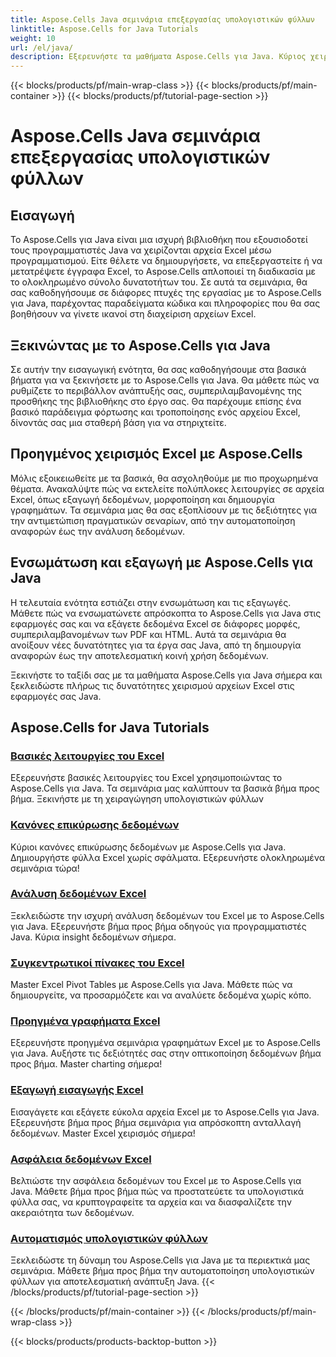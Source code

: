 ```yaml
---
title: Aspose.Cells Java σεμινάρια επεξεργασίας υπολογιστικών φύλλων
linktitle: Aspose.Cells for Java Tutorials
weight: 10
url: /el/java/
description: Εξερευνήστε τα μαθήματα Aspose.Cells για Java. Κύριος χειρισμός αρχείων Excel με παραδείγματα κώδικα. Βελτιώστε τις δεξιότητές σας στην Java σήμερα!
---
```


{{< blocks/products/pf/main-wrap-class >}}
{{< blocks/products/pf/main-container >}}
{{< blocks/products/pf/tutorial-page-section >}}

# Aspose.Cells Java σεμινάρια επεξεργασίας υπολογιστικών φύλλων


## Εισαγωγή

Το Aspose.Cells για Java είναι μια ισχυρή βιβλιοθήκη που εξουσιοδοτεί τους προγραμματιστές Java να χειρίζονται αρχεία Excel μέσω προγραμματισμού. Είτε θέλετε να δημιουργήσετε, να επεξεργαστείτε ή να μετατρέψετε έγγραφα Excel, το Aspose.Cells απλοποιεί τη διαδικασία με το ολοκληρωμένο σύνολο δυνατοτήτων του. Σε αυτά τα σεμινάρια, θα σας καθοδηγήσουμε σε διάφορες πτυχές της εργασίας με το Aspose.Cells για Java, παρέχοντας παραδείγματα κώδικα και πληροφορίες που θα σας βοηθήσουν να γίνετε ικανοί στη διαχείριση αρχείων Excel.

## Ξεκινώντας με το Aspose.Cells για Java

Σε αυτήν την εισαγωγική ενότητα, θα σας καθοδηγήσουμε στα βασικά βήματα για να ξεκινήσετε με το Aspose.Cells για Java. Θα μάθετε πώς να ρυθμίζετε το περιβάλλον ανάπτυξής σας, συμπεριλαμβανομένης της προσθήκης της βιβλιοθήκης στο έργο σας. Θα παρέχουμε επίσης ένα βασικό παράδειγμα φόρτωσης και τροποποίησης ενός αρχείου Excel, δίνοντάς σας μια σταθερή βάση για να στηριχτείτε.

## Προηγμένος χειρισμός Excel με Aspose.Cells

Μόλις εξοικειωθείτε με τα βασικά, θα ασχοληθούμε με πιο προχωρημένα θέματα. Ανακαλύψτε πώς να εκτελείτε πολύπλοκες λειτουργίες σε αρχεία Excel, όπως εξαγωγή δεδομένων, μορφοποίηση και δημιουργία γραφημάτων. Τα σεμινάρια μας θα σας εξοπλίσουν με τις δεξιότητες για την αντιμετώπιση πραγματικών σεναρίων, από την αυτοματοποίηση αναφορών έως την ανάλυση δεδομένων.

## Ενσωμάτωση και εξαγωγή με Aspose.Cells για Java

Η τελευταία ενότητα εστιάζει στην ενσωμάτωση και τις εξαγωγές. Μάθετε πώς να ενσωματώνετε απρόσκοπτα το Aspose.Cells για Java στις εφαρμογές σας και να εξάγετε δεδομένα Excel σε διάφορες μορφές, συμπεριλαμβανομένων των PDF και HTML. Αυτά τα σεμινάρια θα ανοίξουν νέες δυνατότητες για τα έργα σας Java, από τη δημιουργία αναφορών έως την αποτελεσματική κοινή χρήση δεδομένων.

Ξεκινήστε το ταξίδι σας με τα μαθήματα Aspose.Cells για Java σήμερα και ξεκλειδώστε πλήρως τις δυνατότητες χειρισμού αρχείων Excel στις εφαρμογές σας Java.

## Aspose.Cells for Java Tutorials

### [Βασικές λειτουργίες του Excel](./basic-excel-functions/)
Εξερευνήστε βασικές λειτουργίες του Excel χρησιμοποιώντας το Aspose.Cells για Java. Τα σεμινάρια μας καλύπτουν τα βασικά βήμα προς βήμα. Ξεκινήστε με τη χειραγώγηση υπολογιστικών φύλλων
### [Κανόνες επικύρωσης δεδομένων](./data-validation-rules/)
Κύριοι κανόνες επικύρωσης δεδομένων με Aspose.Cells για Java. Δημιουργήστε φύλλα Excel χωρίς σφάλματα. Εξερευνήστε ολοκληρωμένα σεμινάρια τώρα!
### [Ανάλυση δεδομένων Excel](./excel-data-analysis/)
Ξεκλειδώστε την ισχυρή ανάλυση δεδομένων του Excel με το Aspose.Cells για Java. Εξερευνήστε βήμα προς βήμα οδηγούς για προγραμματιστές Java. Κύρια insight δεδομένων σήμερα. 
### [Συγκεντρωτικοί πίνακες του Excel](./excel-pivot-tables/)
Master Excel Pivot Tables με Aspose.Cells για Java. Μάθετε πώς να δημιουργείτε, να προσαρμόζετε και να αναλύετε δεδομένα χωρίς κόπο.
### [Προηγμένα γραφήματα Excel](./advanced-excel-charts/)
Εξερευνήστε προηγμένα σεμινάρια γραφημάτων Excel με το Aspose.Cells για Java. Αυξήστε τις δεξιότητές σας στην οπτικοποίηση δεδομένων βήμα προς βήμα. Master charting σήμερα!
### [Εξαγωγή εισαγωγής Excel](./excel-import-export/)
Εισαγάγετε και εξάγετε εύκολα αρχεία Excel με το Aspose.Cells για Java. Εξερευνήστε βήμα προς βήμα σεμινάρια για απρόσκοπτη ανταλλαγή δεδομένων. Master Excel χειρισμός σήμερα!
### [Ασφάλεια δεδομένων Excel](./excel-data-security/)
Βελτιώστε την ασφάλεια δεδομένων του Excel με το Aspose.Cells για Java. Μάθετε βήμα προς βήμα πώς να προστατεύετε τα υπολογιστικά φύλλα σας, να κρυπτογραφείτε τα αρχεία και να διασφαλίζετε την ακεραιότητα των δεδομένων.
### [Αυτοματισμός υπολογιστικών φύλλων](./spreadsheet-automation/)
Ξεκλειδώστε τη δύναμη του Aspose.Cells για Java με τα περιεκτικά μας σεμινάρια. Μάθετε βήμα προς βήμα την αυτοματοποίηση υπολογιστικών φύλλων για αποτελεσματική ανάπτυξη Java.
{{< /blocks/products/pf/tutorial-page-section >}}

{{< /blocks/products/pf/main-container >}}
{{< /blocks/products/pf/main-wrap-class >}}

{{< blocks/products/products-backtop-button >}}
